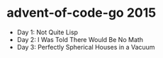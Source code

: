 # advent-of-code-go 2015

- Day 1: Not Quite Lisp
- Day 2: I Was Told There Would Be No Math
- Day 3: Perfectly Spherical Houses in a Vacuum
